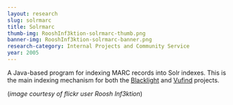 ```yaml
---
layout: research
slug: solrmarc
title: Solrmarc
thumb-img: RooshInf3ktion-solrmarc-thumb.png
banner-img: RooshInf3ktion-solrmarc-banner.png
research-category: Internal Projects and Community Service
year: 2005
---
```


A Java-based program for indexing MARC records into Solr indexes. This is the main indexing mechanism for both the [Blacklight](http://projectblacklight.org/) and [Vufind](http://vufind.org/) projects.

(_image courtesy of flickr user Roosh Inf3ktion_)
